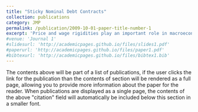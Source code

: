 ```yaml
---
title: "Sticky Nominal Debt Contracts"
collection: publications
category: JMP
permalink: /publication/2009-10-01-paper-title-number-1
excerpt: 'Price and wage rigidities play an important role in macroeconomics, especially for New Keynesian framework to analyze policies. The nominal contract rigidity, which is the most common perceived in real world, yet is by far understudied by the literature. In this paper, we study the impact on macroeconomic aggregates from inflation fluctuations through the rigid contracts. Empirically, we demonstrate a positive correlation between firms' investment behavior and inflation, noting that firms with significant outstanding nominal debts and operational expenses are particularly sensitive to inflationary changes. This finding remains consistent across various specifications and designs. To fully investigate this sticky contracts channel, we develop a heterogeneous firm model with financial frictions, migrating the Fisherian intuition from consumption models that inflation could be a wealth tax. Intuitively, inflation shock erodes firms' nominal indebted position, prompting certain constrained firms to re-optimize their investment and production decisions intertemporally. We expand this analysis into a HANK framework and apply sequence space methods to solve it dynamically. We show that the sticky contract channel alone can benefit the economy with inflation hikes and monetary authorities could have incentives to be strategically dovish.'
#venue: 'Journal 1'
#slidesurl: 'http://academicpages.github.io/files/slides1.pdf'
#paperurl: 'http://academicpages.github.io/files/paper1.pdf'
#bibtexurl: 'http://academicpages.github.io/files/bibtex1.bib'
---
```

The contents above will be part of a list of publications, if the user clicks the link for the publication than the contents of section will be rendered as a full page, allowing you to provide more information about the paper for the reader. When publications are displayed as a single page, the contents of the above "citation" field will automatically be included below this section in a smaller font.
